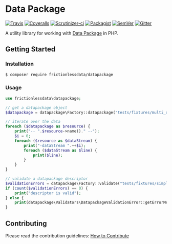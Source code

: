 # Data Package

[![Travis](https://travis-ci.org/frictionlessdata/datapackage-php.svg?branch=master)](https://travis-ci.org/frictionlessdata/datapackage-php)
[![Coveralls](http://img.shields.io/coveralls/frictionlessdata/datapackage-php.svg?branch=master)](https://coveralls.io/r/frictionlessdata/datapackage-php?branch=master)
[![Scrutinizer-ci](https://scrutinizer-ci.com/g/OriHoch/datapackage-php/badges/quality-score.png?b=master)](https://scrutinizer-ci.com/g/OriHoch/datapackage-php/)
[![Packagist](https://img.shields.io/packagist/dm/frictionlessdata/datapackage.svg)](https://packagist.org/packages/frictionlessdata/datapackage)
[![SemVer](https://img.shields.io/badge/versions-SemVer-brightgreen.svg)](http://semver.org/)
[![Gitter](https://img.shields.io/gitter/room/frictionlessdata/chat.svg)](https://gitter.im/frictionlessdata/chat)

A utility library for working with [Data Package](https://specs.frictionlessdata.io/data-package/) in PHP.


## Getting Started

### Installation

```bash
$ composer require frictionlessdata/datapackage
```

### Usage

```php
use frictionlessdata\datapackage;

// get a datapackage object
$datapackage = datapackage\Factory::datapackage("tests/fixtures/multi_data_datapackage.json");

// iterate over the data
foreach ($datapackage as $resource) {
    print("-- ".$resource->name()." --");
    $i = 0;
    foreach ($resource as $dataStream) {
        print("-dataStream ".++$i);
        foreach ($dataStream as $line) {
            print($line);
        }
    }
}

// validate a datapackage descriptor
$validationErrors = datapackage\Factory::validate("tests/fixtures/simple_invalid_datapackage.json");
if (count($validationErrors) == 0) {
    print("descriptor is valid");
} else {
    print(datapackage\Validators\DatapackageValidationError::getErrorMessages($validationErrors));
}
```


## Contributing

Please read the contribution guidelines: [How to Contribute](CONTRIBUTING.md)
